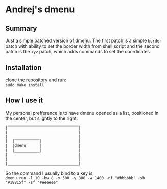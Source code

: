 # Andrej's dmenu

## Summary
Just a simple patched version of dmenu. The first patch is a simple ```border``` patch with ability to set the border width from shell script and the second patch is the ```xyz``` patch, which adds commands to set the coordinates.
## Installation
clone the repository and run:<br/>
```sudo make install```
## How I use it
My personal prefference is to have dmenu opened as a list, positioned in the center, but slightly to the right:<br/>
```
|‾‾‾‾‾‾‾‾‾‾‾‾‾‾‾‾‾‾‾‾‾‾‾‾‾‾‾‾‾‾‾|
|                               |
|                               |
|  |‾‾‾‾‾‾‾‾‾‾‾|                |
|  |dmenu      |                |
|  |___________|                |
|                               |
|                               |
|_______________________________|
```
So the command I usually bind to a key is:<br/>
```dmenu_run -l 10 -bw 8 -x 500 -y 800 -w 1400 -nf "#bbbbbb" -sb "#18815f" -sf "#eeeeee"```
